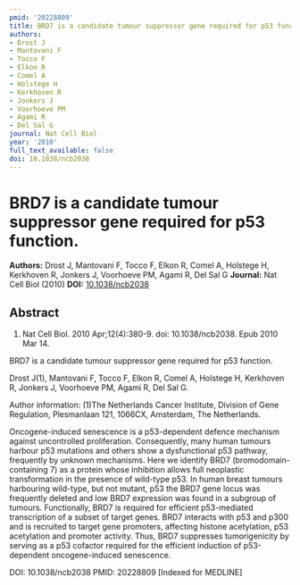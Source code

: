 ```yaml
---
pmid: '20228809'
title: BRD7 is a candidate tumour suppressor gene required for p53 function.
authors:
- Drost J
- Mantovani F
- Tocco F
- Elkon R
- Comel A
- Holstege H
- Kerkhoven R
- Jonkers J
- Voorhoeve PM
- Agami R
- Del Sal G
journal: Nat Cell Biol
year: '2010'
full_text_available: false
doi: 10.1038/ncb2038
---
```


# BRD7 is a candidate tumour suppressor gene required for p53 function.
**Authors:** Drost J, Mantovani F, Tocco F, Elkon R, Comel A, Holstege H, Kerkhoven R, Jonkers J, Voorhoeve PM, Agami R, Del Sal G
**Journal:** Nat Cell Biol (2010)
**DOI:** [10.1038/ncb2038](https://doi.org/10.1038/ncb2038)

## Abstract

1. Nat Cell Biol. 2010 Apr;12(4):380-9. doi: 10.1038/ncb2038. Epub 2010 Mar 14.

BRD7 is a candidate tumour suppressor gene required for p53 function.

Drost J(1), Mantovani F, Tocco F, Elkon R, Comel A, Holstege H, Kerkhoven R, 
Jonkers J, Voorhoeve PM, Agami R, Del Sal G.

Author information:
(1)The Netherlands Cancer Institute, Division of Gene Regulation, Plesmanlaan 
121, 1066CX, Amsterdam, The Netherlands.

Oncogene-induced senescence is a p53-dependent defence mechanism against 
uncontrolled proliferation. Consequently, many human tumours harbour p53 
mutations and others show a dysfunctional p53 pathway, frequently by unknown 
mechanisms. Here we identify BRD7 (bromodomain-containing 7) as a protein whose 
inhibition allows full neoplastic transformation in the presence of wild-type 
p53. In human breast tumours harbouring wild-type, but not mutant, p53 the BRD7 
gene locus was frequently deleted and low BRD7 expression was found in a 
subgroup of tumours. Functionally, BRD7 is required for efficient p53-mediated 
transcription of a subset of target genes. BRD7 interacts with p53 and p300 and 
is recruited to target gene promoters, affecting histone acetylation, p53 
acetylation and promoter activity. Thus, BRD7 suppresses tumorigenicity by 
serving as a p53 cofactor required for the efficient induction of p53-dependent 
oncogene-induced senescence.

DOI: 10.1038/ncb2038
PMID: 20228809 [Indexed for MEDLINE]
